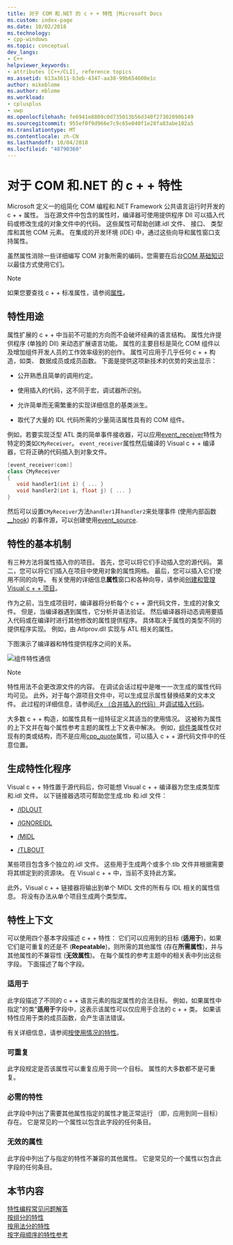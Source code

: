```yaml
---
title: 对于 COM 和.NET 的 c + + 特性 |Microsoft Docs
ms.custom: index-page
ms.date: 10/02/2018
ms.technology:
- cpp-windows
ms.topic: conceptual
dev_langs:
- C++
helpviewer_keywords:
- attributes [C++/CLI], reference topics
ms.assetid: 613a3611-b3eb-4347-aa38-99b654600e1c
author: mikeblome
ms.author: mblome
ms.workload:
- cplusplus
- uwp
ms.openlocfilehash: fe6941e8809c0d735013b56d340f27302890b149
ms.sourcegitcommit: 955ef0f9d966e7c9c65e040f1e28fa83abe102a5
ms.translationtype: MT
ms.contentlocale: zh-CN
ms.lasthandoff: 10/04/2018
ms.locfileid: "48790360"
---
```

# <a name="c-attributes-for-com-and-net"></a>对于 COM 和.NET 的 c + + 特性

Microsoft 定义一的组简化 COM 编程和.NET Framework 公共语言运行时开发的 c + + 属性。 当在源文件中包含的属性时，编译器可使用提供程序 Dll 可以插入代码或修改生成的对象文件中的代码。 这些属性可帮助创建.idl 文件、 接口、 类型库和其他 COM 元素。 在集成的开发环境 (IDE) 中，通过这些向导和属性窗口支持属性。

虽然属性消除一些详细编写 COM 对象所需的编码，您需要在后台[COM 基础知识](/windows/desktop/com/the-component-object-model)以最佳方式使用它们。

> [!NOTE]
> 如果您要查找 c + + 标准属性，请参阅[属性](../../cpp/attributes.md)。

## <a name="purpose-of-attributes"></a>特性用途

属性扩展的 c + + 中当前不可能的方向而不会破坏经典的语言结构。 属性允许提供程序 (单独的 Dll) 来动态扩展语言功能。 属性的主要目标是简化 COM 组件以及增加组件开发人员的工作效率级别的创作。 属性可应用于几乎任何 c + + 构造，如类、 数据成员或成员函数。 下面是提供这项新技术的优势的突出显示：

- 公开熟悉且简单的调用约定。

- 使用插入的代码，这不同于宏，调试器所识别。

- 允许简单而无需繁重的实现详细信息的基类派生。

- 取代了大量的 IDL 代码所需的少量简洁属性具有的 COM 组件。

例如，若要实现泛型 ATL 类的简单事件接收器，可以应用[event_receiver](event-receiver.md)特性为特定的类如`CMyReceiver`。 `event_receiver`属性然后编译的 Visual c + + 编译器，它将正确的代码插入到对象文件。

```cpp
[event_receiver(com)]
class CMyReceiver
{
   void handler1(int i) { ... }
   void handler2(int i, float j) { ... }
}
```

然后可以设置`CMyReceiver`方法`handler1`并`handler2`来处理事件 (使用内部函数[__hook](../../cpp/hook.md)) 的事件源，可以创建使用[event_source](event-source.md).

## <a name="basic-mechanics-of-attributes"></a>特性的基本机制

有三种方法将属性插入你的项目。 首先，您可以将它们手动插入您的源代码。 第二，您可以将它们插入在项目中使用对象的属性网格。 最后，您可以插入它们使用不同的向导。 有关使用的详细信息**属性**窗口和各种向导，请参阅[创建和管理 Visual c + + 项目](../../ide/creating-and-managing-visual-cpp-projects.md)。

作为之前，当生成项目时，编译器将分析每个 c + + 源代码文件，生成的对象文件。 但是，当编译器遇到属性，它分析并语法验证。 然后编译器将动态调用要插入代码或在编译时进行其他修改的属性提供程序。 具体取决于属性的类型不同的提供程序实现。 例如，由 Atlprov.dll 实现与 ATL 相关的属性。

下图演示了编译器和特性提供程序之间的关系。

![组件特性通信](../media/vccompattrcomm.gif "vcCompAttrComm")

> [!NOTE]
> 特性用法不会更改源文件的内容。 在调试会话过程中是唯一一次生成的属性代码均可见。 此外，对于每个源项目文件中，可以生成显示属性替换结果的文本文件。 此过程的详细信息，请参阅[/Fx （合并插入的代码）](../../build/reference/fx-merge-injected-code.md)并[调试插入代码](/visualstudio/debugger/how-to-debug-injected-code)。

大多数 c + + 构造，如属性具有一组特征定义其适当的使用情况。 这被称为属性的上下文并在每个属性参考主题的属性上下文表中解决。 例如，[组件类](coclass.md)属性仅对现有的类或结构，而不是应用[cpp_quote](cpp-quote.md)属性，可以插入 c + + 源代码文件中的任意位置。

## <a name="building-an-attributed-program"></a>生成特性化程序

Visual c + + 特性置于源代码后，你可能想 Visual c + + 编译器为您生成类型库和.idl 文件。 以下链接器选项可帮助您生成.tlb 和.idl 文件：

- [/IDLOUT](../../build/reference/idlout-name-midl-output-files.md)

- [/IGNOREIDL](../../build/reference/ignoreidl-don-t-process-attributes-into-midl.md)

- [/MIDL](../../build/reference/midl-specify-midl-command-line-options.md)

- [/TLBOUT](../../build/reference/tlbout-name-dot-tlb-file.md)

某些项目包含多个独立的.idl 文件。 这些用于生成两个或多个.tlb 文件并根据需要将其绑定到的资源块。 在 Visual c + + 中，当前不支持此方案。

此外，Visual c + + 链接器将输出到单个 MIDL 文件的所有与 IDL 相关的属性信息。 将没有办法从单个项目生成两个类型库。

## <a name="contexts"></a> 特性上下文

可以使用四个基本字段描述 c + + 特性： 它们可以应用到的目标 (**适用于**)，如果它们是可重复的还是不 (**Repeatable**)，则所需的其他属性 (存在**所需属性**)，并与其他属性的不兼容性 (**无效属性**)。 在每个属性的参考主题中的相关表中列出这些字段。 下面描述了每个字段。
  
### <a name="applies-to"></a>适用于

此字段描述了不同的 c + + 语言元素的指定属性的合法目标。 例如，如果属性中指定"的类"**适用于**字段中，这表示该属性可以仅应用于合法的 c + + 类。 如果该特性应用于类的成员函数，会产生语法错误。
  
有关详细信息，请参阅[按使用情况的特性](attributes-by-usage.md)。
  
### <a name="repeatable"></a>可重复

此字段规定是否该属性可以重复应用于同一个目标。 属性的大多数都不是可重复。
  
### <a name="required-attributes"></a>必需的特性

此字段中列出了需要其他属性指定的属性才能正常运行 （即，应用到同一目标） 存在。 它是常见的一个属性以包含此字段的任何条目。
  
### <a name="invalid-attributes"></a>无效的属性

此字段中列出了与指定的特性不兼容的其他属性。 它是常见的一个属性以包含此字段的任何条目。

## <a name="in-this-section"></a>本节内容

[特性编程常见问题解答](attribute-programming-faq.md)<br/>
[按组分的特性](attributes-by-group.md)<br/>
[按用法分的特性](attributes-by-usage.md)<br/>
[按字母顺序的特性参考](attributes-alphabetical-reference.md)
